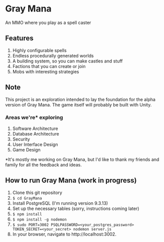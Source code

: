 # Gray Mana
An MMO where you play as a spell caster

## Features
1. Highly configurable spells
2. Endless procedurally generated worlds
3. A building system, so you can make castles and stuff
4. Factions that you can create or join
5. Mobs with interesting strategies

## Note
This project is an exploration intended to lay the foundation for the alpha version of Gray Mana.
The game itself will probably be built with Unity.

### Areas we're* exploring
1. Software Architecture
2. Database Architecture
3. Security
4. User Interface Design
5. Game Design

\*It's mostly me working on Gray Mana, but I'd like to thank my friends and family for all the feedback and ideas.

## How to run Gray Mana (work in progress)
1. Clone this git repository
2. `$ cd GrayMana`
3. Install PostgreSQL (I'm running version 9.3.13)
4. Set up the necessary tables (sorry, instructions coming later)
5. `$ npm install`
6. `$ npm install -g nodemon`
7. `$ sudo PORT=3002 PSQLPASSWORD=<your_postgres_password> TOKEN_SECRET=<your_secret> nodemon server.js`
8. In your browser, navigate to http://localhost:3002.
